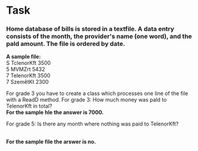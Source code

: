 # Task

### Home database of bills is stored in a textfile. A data entry consists of the month, the provider's name (one word), and the pald amount. The file is ordered by date.

**A sample file:**
<br> S TclenorKft 3500
<br> 5 MVMZrt 5432
<br> 7 TelenorKft 3500
<br> 7 SzemětKt 2300

For grade 3 you have to create a class which processes one line of the file with a ReadD method. For grade 3: How much money was pald to TelenorKft in total?
<br> **For the sample hle the answer is 7000.**

For grade 5: Is there any month where nothing was paid to TelenorKft?

<br> **For the sample file the arswer is no.**
